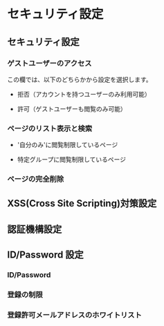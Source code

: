 # セキュリティ設定

## セキュリティ設定

### ゲストユーザーのアクセス

この欄では、以下のどちらかから設定を選択します。

- 拒否（アカウントを持つユーザーのみ利用可能）

- 許可（ゲストユーザーも閲覧のみ可能）

### ページのリスト表示と検索

- '自分のみ'に閲覧制限しているページ

- 特定グループに閲覧制限しているページ

### ページの完全削除

## XSS(Cross Site Scripting)対策設定



## 認証機構設定


## ID/Password 設定

### ID/Password

### 登録の制限

### 登録許可メールアドレスのホワイトリスト

